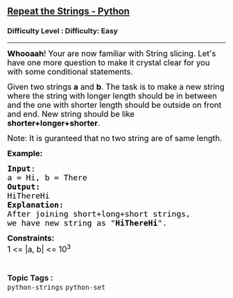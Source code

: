 <h2><a href="https://www.geeksforgeeks.org/problems/repeat-the-strings/0">Repeat the Strings - Python</a></h2><h3>Difficulty Level : Difficulty: Easy</h3><hr><div class="problems_problem_content__Xm_eO"><p><span style="font-size: 18px; color: #000000;"><strong>Whooaah</strong>! Your are now familiar with String slicing. Let's have one more question to make it crystal clear for you with some conditional statements.</span></p>
<p><span style="font-size: 18px; color: #000000;">Given two strings <strong>a</strong> and <strong>b</strong>. The task is to make a new string where the string with longer length should be in between and the one with shorter length should be outside on front and end. New string should be like <strong>shorter+longer+shorter</strong>.</span></p>
<p><span style="font-size: 18px; color: #000000;">Note: It is guranteed that no two string are of same length.</span></p>
<p><span style="font-size: 18px; color: #000000;"><strong>Example:</strong></span></p>
<pre><span style="color: #000000;"><span style="font-size: 18px;"><strong>Input</strong>: </span>
<span style="font-size: 18px;">a = Hi, b = There</span>
<span style="font-size: 18px;"><strong>Output:</strong> </span>
<span style="font-size: 18px;">HiThereHi</span>
<span style="font-size: 18px;"><strong>Explanation:</strong> </span>
<span style="font-size: 18px;">After joining short+long+short strings, 
we have new string as "<strong>HiThereHi</strong>".</span></span></pre>
<p><span style="font-size: 18px; color: #000000;"><strong>Constraints:</strong><br>1 &lt;= |a, b| &lt;= 10<sup>3</sup></span></p></div><br><p><span style=font-size:18px><strong>Topic Tags : </strong><br><code>python-strings</code>&nbsp;<code>python-set</code>&nbsp;